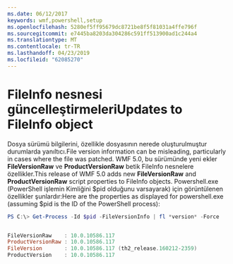 ```yaml
---
ms.date: 06/12/2017
keywords: wmf,powershell,setup
ms.openlocfilehash: 5280ef5ff95679dc8721be8f5f81031a4ffe796f
ms.sourcegitcommit: e7445ba8203da304286c591ff513900ad1c244a4
ms.translationtype: MT
ms.contentlocale: tr-TR
ms.lasthandoff: 04/23/2019
ms.locfileid: "62085270"
---
```

# <a name="updates-to-fileinfo-object"></a><span data-ttu-id="6204e-102">FileInfo nesnesi güncelleştirmeleri</span><span class="sxs-lookup"><span data-stu-id="6204e-102">Updates to FileInfo object</span></span>
<span data-ttu-id="6204e-103">Dosya sürümü bilgilerini, özellikle dosyasının nerede oluşturulmuştur durumlarda yanıltıcı.</span><span class="sxs-lookup"><span data-stu-id="6204e-103">File version information can be misleading, particularly in cases where the file was patched.</span></span> <span data-ttu-id="6204e-104">WMF 5.0, bu sürümünde yeni ekler **FileVersionRaw** ve **ProductVersionRaw** betik FileInfo nesnelere özellikler.</span><span class="sxs-lookup"><span data-stu-id="6204e-104">This release of WMF 5.0 adds new **FileVersionRaw** and **ProductVersionRaw** script properties to FileInfo objects.</span></span> <span data-ttu-id="6204e-105">Powershell.exe (PowerShell işlemin Kimliğini $pid olduğunu varsayarak) için görüntülenen özellikler şunlardır:</span><span class="sxs-lookup"><span data-stu-id="6204e-105">Here are the properties as displayed for powershell.exe (assuming $pid is the ID of the PowerShell process):</span></span>

```powershell
PS C:\> Get-Process -Id $pid -FileVersionInfo | fl *version* -Force


FileVersionRaw    : 10.0.10586.117
ProductVersionRaw : 10.0.10586.117
FileVersion       : 10.0.10586.117 (th2_release.160212-2359)
ProductVersion    : 10.0.10586.117
